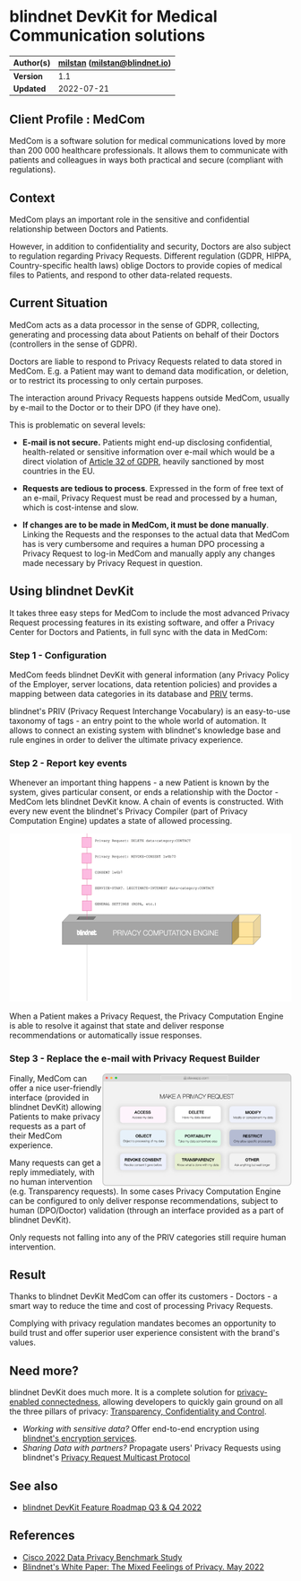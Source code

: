 # blindnet DevKit for Medical Communication solutions

| **Author(s)** | [milstan](https://github.com/milstan) (milstan@blindnet.io) |
| :------------ | :---------------------------------------------------------- |
| **Version**   | 1.1                                                         |
| **Updated**   | 2022-07-21                                                  |

## Client Profile : MedCom

MedCom is a software solution for medical communications loved by more than 200 000 healthcare professionals. It allows them to communicate with patients and colleagues in ways both practical and secure (compliant with regulations).

## Context

MedCom plays an important role in the sensitive and confidential relationship between Doctors and Patients.

However, in addition to confidentiality and security, Doctors are also subject to regulation regarding Privacy Requests. Different regulation (GDPR, HIPPA, Country-specific health laws) oblige Doctors to provide copies of medical files to Patients, and respond to other data-related requests.

## Current Situation

MedCom acts as a data processor in the sense of GDPR, collecting, generating and processing data about Patients on behalf of their Doctors (controllers in the sense of GDPR).

Doctors are liable to respond to Privacy Requests related to data stored in MedCom. E.g. a Patient may want to demand data modification, or deletion, or to restrict its processing to only certain purposes.

The interaction around Privacy Requests happens outside MedCom, usually by e-mail to the Doctor or to their DPO (if they have one).

This is problematic on several levels:

- **E-mail is not secure.**
  Patients might end-up disclosing confidential, health-related or sensitive information over e-mail which would be a direct violation of [Article 32 of GDPR](https://gdpr-info.eu/art-32-gdpr/), heavily sanctioned by most countries in the EU.

- **Requests are tedious to process**.
  Expressed in the form of free text of an e-mail, Privacy Request must be read and processed by a human, which is cost-intense and slow.

- **If changes are to be made in MedCom, it must be done manually**.
  Linking the Requests and the responses to the actual data that MedCom has is very cumbersome and requires a human DPO processing a Privacy Request to log-in MedCom and manually apply any changes made necessary by Privacy Request in question.

## Using blindnet DevKit

It takes three easy steps for MedCom to include the most advanced Privacy Request processing features in its existing software, and offer a Privacy Center for Doctors and Patients, in full sync with the data in MedCom:

### Step 1 - Configuration

MedCom feeds blindnet DevKit with general information (any Privacy Policy of the Employer, server locations, data retention policies) and provides a mapping between data categories in its database and [PRIV](https://github.com/blindnet-io/product-management/blob/main/refs/schemas/priv/RFC-PRIV.md) terms.

blindnet's PRIV (Privacy Request Interchange Vocabulary) is an easy-to-use taxonomy of tags - an entry point to the whole world of automation. It allows to connect an existing system with blindnet's knowledge base and rule engines in order to deliver the ultimate privacy experience.

### Step 2 - Report key events

Whenever an important thing happens - a new Patient is known by the system, gives particular consent, or ends a relationship with the Doctor - MedCom lets blindnet DevKit know. A chain of events is constructed. With every new event the blindnet's Privacy Compiler (part of Privacy Computation Engine) updates a state of allowed processing.

<img height="300" src="./img/PCEexplained.gif">

When a Patient makes a Privacy Request, the Privacy Computation Engine is able to resolve it against that state and deliver response recommendations or automatically issue responses.

### Step 3 - Replace the e-mail with Privacy Request Builder

<img align="right" height="200" src="./img/loglolessPRbuilder.png">

Finally, MedCom can offer a nice user-friendly interface (provided in blindnet DevKit) allowing Patients to make privacy requests as a part of their MedCom experience.

Many requests can get a reply immediately, with no human intervention (e.g. Transparency requests).
In some cases Privacy Computation Engine can be configured to only deliver response recommendations, subject to human (DPO/Doctor) validation (through an interface provided as a part of blindnet DevKit).

Only requests not falling into any of the PRIV categories still require human intervention.

## Result

Thanks to blindnet DevKit MedCom can offer its customers - Doctors - a smart way to reduce the time and cost of processing Privacy Requests.

Complying with privacy regulation mandates becomes an opportunity to build trust and offer superior user experience consistent with the brand's values.

## Need more?

blindnet DevKit does much more. It is a complete solution for [privacy-enabled connectedness](https://github.com/blindnet-io/product-management/blob/main/refs/notion-of-privacy/notion-of-privacy.md), allowing developers to quickly gain ground on all the three pillars of privacy: [Transparency, Confidentiality and Control](https://github.com/blindnet-io/product-management/blob/main/refs/notion-of-privacy/principles/RFC-SPEP.md).

- _Working with sensitive data?_ Offer end-to-end encryption using [blindnet's encryption services](https://github.com/blindnet-io/api-scala).
- _Sharing Data with partners?_ Propagate users' Privacy Requests using blindnet's [Privacy Request Multicast Protocol](https://github.com/blindnet-io/product-management/blob/b7d2bd0aab509a5d83ed42822b0ba19e27bef905/refs/schemas/protocols/RFC-PRMP.md)

## See also

- [blindnet DevKit Feature Roadmap Q3 & Q4 2022](https://github.com/blindnet-io/devrel-management/blob/main/docs/roadmap/q3-2022.md)

## References

- [Cisco 2022 Data Privacy Benchmark Study](https://www.cisco.com/c/en/us/about/trust-center/data-privacy-benchmark-study.html)
- [Blindnet's White Paper: The Mixed Feelings of Privacy. May 2022](../research/White-Paper-May-2022.pdf)
